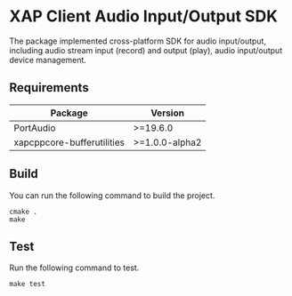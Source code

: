 # XAP Client Audio Input/Output SDK

The package implemented cross-platform SDK for audio input/output, including audio stream input (record) and output (play), audio input/output device management.

## Requirements

| Package | Version |
|---------|---------|
| PortAudio | &gt;=19.6.0 |
| xapcppcore-bufferutilities | &gt;=1.0.0-alpha2 |

## Build

You can run the following command to build the project.

```
cmake .
make
```

## Test

Run the following command to test.

```
make test
```
